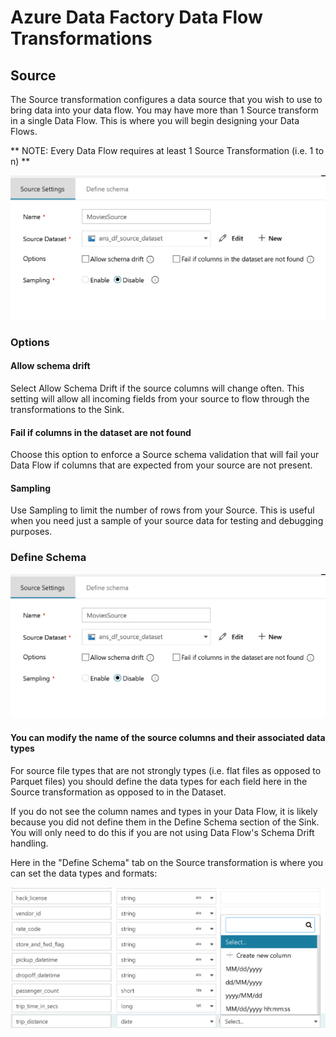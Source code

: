 # Azure Data Factory Data Flow Transformations

## Source

The Source transformation configures a data source that you wish to use to bring data into your data flow. You may have more than 1 Source transform in a single Data Flow. This is where you will begin designing your Data Flows.

** NOTE: Every Data Flow requires at least 1 Source Transformation (i.e. 1 to n) **

![Scource Transformation options](../images/source.png "source 1")

### Options

#### Allow schema drift
Select Allow Schema Drift if the source columns will change often. This setting will allow all incoming fields from your source to flow through the transformations to the Sink.

#### Fail if columns in the dataset are not found
Choose this option to enforce a Source schema validation that will fail your Data Flow if columns that are expected from your source are not present.

#### Sampling
Use Sampling to limit the number of rows from your Source.  This is useful when you need just a sample of your source data for testing and debugging purposes.

### Define Schema

![Scource Transformation](../images/source.png "source 2")

#### You can modify the name of the source columns and their associated data types

For source file types that are not strongly types (i.e. flat files as opposed to Parquet files) you should define the data types for each field here in the Source transformation as opposed to in the Dataset.

If you do not see the column names and types in your Data Flow, it is likely because you did not define them in the Define Schema section of the Sink. You will only need to do this if you are not using Data Flow's Schema Drift handling.

Here in the "Define Schema" tab on the Source transformation is where you can set the data types and formats:

![Scource Transformation](../images/source003.png "data types")


